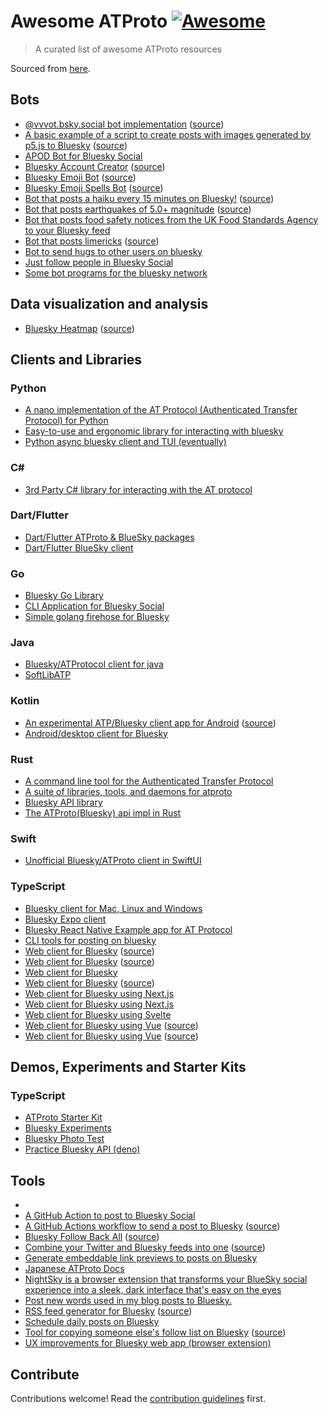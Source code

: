 # Awesome ATProto [![Awesome](https://awesome.re/badge.svg)](https://awesome.re)

> A curated list of awesome ATProto resources

Sourced from [here](https://docs.google.com/spreadsheets/d/1OBvKfGsIpZGP6mwAatqVMXI8tsyWlfwMdGnuZprlx68/edit#gid=0).

[//]: <> (START_GENERATED_SECTION)

## <a name='bots'></a> Bots

- [@vvvot.bsky.social bot implementation](@vvvot.bsky.social) ([source](https://github.com/vvakame/atproto-vvvot))
- [A basic example of a script to create posts with images generated by p5.js to Bluesky](https://staging.bsky.app/profile/indigitalcolor.bsky.social) ([source](https://github.com/M0nica/bluesky-artbot))
- [APOD Bot for Bluesky Social](https://github.com/myConsciousness/bluesky-apod-bot)
- [Bluesky Account Creator](https://bluesky-account-creator.vercel.app/) ([source](https://github.com/akiomik/bluesky-account-creator))
- [Bluesky Emoji Bot](https://staging.bsky.app/profile/skies.bsky.social) ([source](https://github.com/emilyliu7321/bluesky-emoji-bot))
- [Bluesky Emoji Spells Bot](https://staging.bsky.app/profile/spells.bsky.social) ([source](https://github.com/MichaelPriebe/emoji-spells-bot))
- [Bot that posts a haiku every 15 minutes on Bluesky!](https://staging.bsky.app/profile/haiku-bot.bsky.social) ([source](https://github.com/ssempervirens/bluesky-haiku))
- [Bot that posts earthquakes of 5.0+ magnitude](https://staging.bsky.app/profile/earthquake.bsky.social) ([source](https://github.com/emilyliu7321/bsky-earthquake-bot))
- [Bot that posts food safety notices from the UK Food Standards Agency to your Bluesky feed](https://github.com/lovelaced/bluesky-food-safety-bot)
- [Bot that posts limericks](https://staging.bsky.app/profile/limerick.bot.gar.lol) ([source](https://github.com/rothos/limerickbot))
- [Bot to send hugs to other users on bluesky](https://github.com/haideralipunjabi/bluesky-hugfairy)
- [Just follow people in Bluesky Social](https://github.com/myConsciousness/bluesky-follow-bot)
- [Some bot programs for the bluesky network](https://github.com/whyrusleeping/bskybots)

## <a name='data-visualization-and-analysis'></a> Data visualization and analysis

- [Bluesky Heatmap](https://bluesky-heatmap.fly.dev/) ([source](https://github.com/aliceisjustplaying/bluesky-heatmap))

## <a name='clients-and-libraries'></a> Clients and Libraries

### <a name='python'></a> Python

- [A nano implementation of the AT Protocol (Authenticated Transfer Protocol) for Python](https://github.com/susumuota/nanoatp)
- [Easy-to-use and ergonomic library for interacting with bluesky](https://github.com/ianklatzco/atprototools)
- [Python async bluesky client and TUI (eventually)](https://github.com/jbn/psychonaut)

### <a name='c-sharp'></a> C#

- [3rd Party C# library for interacting with the AT protocol](https://github.com/taranasus/atprotosharp)

### <a name='dart-flutter'></a> Dart/Flutter

- [Dart/Flutter ATProto & BlueSky packages](https://github.com/myConsciousness/atproto.dart)
- [Dart/Flutter BlueSky client](https://github.com/tacsotai/flutter_bluesky.git)

### <a name='go'></a> Go

- [Bluesky Go Library](https://github.com/PiccoloMondoC/bluesky)
- [CLI Application for Bluesky Social](https://github.com/mattn/bsky)
- [Simple golang firehose for Bluesky](https://github.com/CharlesDardaman/blueskyfirehose)

### <a name='java'></a> Java

- [Bluesky/ATProtocol client for java](https://github.com/uakihir0/bsky4j)
- [SoftLibATP](https://github.com/okomeki/SoftLibATP)

### <a name='kotlin'></a> Kotlin

- [An experimental ATP/Bluesky client app for Android](https://play.google.com/store/apps/details?id=io.github.akiomik.seiun) ([source](https://github.com/akiomik/seiun))
- [Android/desktop client for Bluesky](https://github.com/christiandeange/ozone)

### <a name='rust'></a> Rust

- [A command line tool for the Authenticated Transfer Protocol](https://github.com/nrempel/atp)
- [A suite of libraries, tools, and daemons for atproto](https://github.com/ngerakines/atproto-rs)
- [Bluesky API library](https://github.com/jesopo/bisky)
- [The ATProto(Bluesky) api impl in Rust](https://github.com/sizumita/bsky-rs)

### <a name='swift'></a> Swift

- [Unofficial Bluesky/ATProto client in SwiftUI](https://github.com/rmcan/swiftsky.git)

### <a name='typescript'></a> TypeScript

- [Bluesky client for Mac, Linux and Windows](https://github.com/pram11/Jet)
- [Bluesky Expo client](https://github.com/jonsamp/bluesky-expo)
- [Bluesky React Native Example app for AT Protocol](https://github.com/pfrazee/example-atproto-rn-app)
- [CLI tools for posting on bluesky](https://github.com/Jazzkid0/bsky-cli-tools)
- [Web client for Bluesky](https://blueskyweb.vercel.app/) ([source](https://github.com/fredabila/blueskyweb))
- [Web client for Bluesky](https://flat-bs.vercel.app) ([source](https://github.com/sabigara/flat))
- [Web client for Bluesky](https://github.com/angelocho/BlueSkyweb)
- [Web client for Bluesky](https://treyp.github.io/nightsky) ([source](https://github.com/treyp/nightsky))
- [Web client for Bluesky using Next.js](https://github.com/ajroberts0417/azure)
- [Web client for Bluesky using Next.js](https://github.com/KingYoSun/boobeeblue)
- [Web client for Bluesky using Svelte](https://github.com/tautologer/poastbox)
- [Web client for Bluesky using Vue](https://penpenpng.github.io/skylight/) ([source](https://github.com/penpenpng/skylight))
- [Web client for Bluesky using Vue](https://at.syui.ai/) ([source](https://github.com/syui/at.syui.ai))

## <a name='demos,-experiments-and-starter-kits'></a> Demos, Experiments and Starter Kits

### <a name='typescript'></a> TypeScript

- [ATProto Starter Kit](https://github.com/aliceisjustplaying/atproto-starter-kit)
- [Bluesky Experiments](https://github.com/susumuota/bluesky-exp)
- [Bluesky Photo Test](https://github.com/robpc/bluesky-photo-test)
- [Practice Bluesky API (deno)](https://github.com/Neos21/practice-bsky)

## <a name='tools'></a> Tools

- []()
- [A GitHub Action to post to Bluesky Social](https://github.com/zentered/bluesky-post-action)
- [A GitHub Actions workflow to send a post to Bluesky](https://github.com/marketplace/actions/send-bluesky-post) ([source](https://github.com/myConsciousness/bluesky-post))
- [Bluesky Follow Back All](https://jiftechnify.github.io/bsky-follow-back-all/) ([source](https://github.com/jiftechnify/bsky-follow-back-all))
- [Combine your Twitter and Bluesky feeds into one](https://test-maker-khaki.vercel.app/) ([source](https://github.com/devyboy/Skybird))
- [Generate embeddable link previews to posts on Bluesky](https://github.com/capjamesg/bsky-link-preview)
- [Japanese ATProto Docs](https://github.com/encrypteduse/atproto-website-docs-jp)
- [NightSky is a browser extension that transforms your BlueSky social experience into a sleek, dark interface that's easy on the eyes](https://github.com/asamaree/NightSky)
- [Post new words used in my blog posts to Bluesky.](https://github.com/capjamesg/newwords)
- [RSS feed generator for Bluesky](https://bluestream.deno.dev/) ([source](https://github.com/kawarimidoll/bluestream))
- [Schedule daily posts on Bluesky](https://github.com/alextoma1217/BlueskyAutoPost)
- [Tool for copying someone else's follow list on Bluesky](https://jiftechnify.github.io/blue-mirage/) ([source](https://github.com/jiftechnify/blue-mirage))
- [UX improvements for Bluesky web app (browser extension)](https://github.com/xenohunter/bluesky-overhaul)

[//]: <> (END_GENERATED_SECTION)

## Contribute

Contributions welcome! Read the [contribution guidelines](CONTRIBUTING.md) first.
